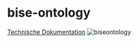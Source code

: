# bise-ontology
 [Technische Dokumentation](http://studyscout.github.io/bise-ontology)
![biseontology](https://cloud.githubusercontent.com/assets/12979822/10616550/eafb7f44-7765-11e5-9ec4-1e610bb0978b.png)



